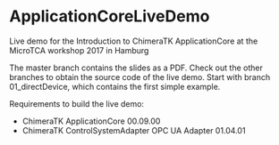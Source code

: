 # ApplicationCoreLiveDemo
Live demo for the Introduction to ChimeraTK ApplicationCore at the MicroTCA workshop 2017 in Hamburg

The master branch contains the slides as a PDF. Check out the other branches to obtain the source code of the live demo. Start with branch 01_directDevice, which contains the first simple example.

Requirements to build the live demo:
- ChimeraTK ApplicationCore 00.09.00
- ChimeraTK ControlSystemAdapter OPC UA Adapter 01.04.01
